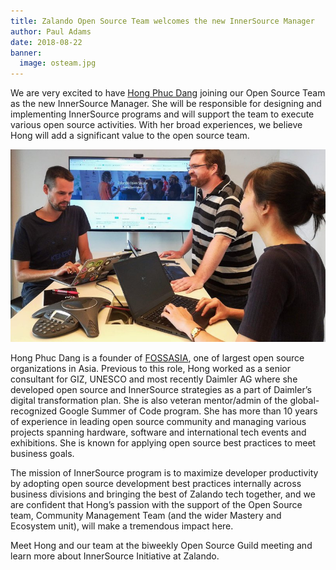 ```yaml
---
title: Zalando Open Source Team welcomes the new InnerSource Manager
author: Paul Adams 
date: 2018-08-22
banner:
  image: osteam.jpg
---
```

We are very excited to have [Hong Phuc Dang](https://twitter.com/hpdang) joining our Open Source Team as the new InnerSource Manager. She will be responsible for designing and implementing InnerSource programs and will support the team to execute various open source activities. With her broad experiences, we believe Hong will add a significant value to the open source team.

![The Open Source Team](/assets/img/rsz_osteam.jpg/)

Hong Phuc Dang is a founder of [FOSSASIA](https://fossasia.org), one of largest open source organizations in Asia. Previous to this role, Hong worked as a senior consultant for GIZ, UNESCO and most recently  Daimler AG where she developed open source and InnerSource strategies as a part of Daimler’s digital transformation plan. She is also veteran mentor/admin of the global-recognized Google Summer of Code program. She has more than 10 years of experience in leading open source community and managing various projects spanning hardware, software and international tech events and exhibitions. She is known for applying open source best practices to meet business goals. 

The mission of InnerSource program is to maximize developer productivity by adopting open source development best practices internally across business divisions and bringing the best of Zalando tech together, and we are confident that Hong’s passion with the support of the Open Source team, Community Management Team (and the wider Mastery and Ecosystem unit), will make a tremendous impact here. 

Meet Hong and our team at the biweekly Open Source Guild meeting and learn more about InnerSource Initiative at Zalando. 

<style>
	.banner{
		background-position: bottom !Important; 
	}
</style>
